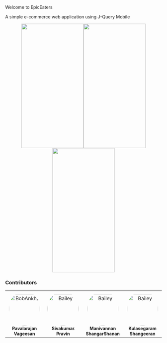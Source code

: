 Welcome to EpicEaters

A simple e-commerce web application using J-Query Mobile

<p align="center">
<img src="SS%201.png?raw=true" width="200" height="400" /><img src="SS%2002.png?raw=true" width="200" height="400" /><img src="SS%203.png?raw=true" width="200" height="400" />
</p>  

### Contributors

<table align="center">
<tr>
    <td align="center" style="word-wrap: break-word; width: 150.0; height: 150.0">
        <a href=https://github.com/vageesan23>
            <img src=https://avatars.githubusercontent.com/u/60152176?v=4 width="100;"  style="border-radius:50%;align-items:center;justify-content:center;overflow:hidden;padding-top:10px" alt=BobAnkh/>
            <br />
            <sub style="font-size:14px"><b>Pavalarajan Vageesan</b></sub>
        </a>
    </td>
    <td align="center" style="word-wrap: break-word; width: 150.0; height: 150.0">
        <a href=https://github.com/pravin9>
            <img src=https://avatars.githubusercontent.com/u/60386144?v=4 width="100;"  style="border-radius:50%;align-items:center;justify-content:center;overflow:hidden;padding-top:10px" alt=Bailey Harrington/>
            <br />
            <sub style="font-size:14px"><b>Sivakumar Pravin</b></sub>
        </a>
    </td>
  <td align="center" style="word-wrap: break-word; width: 150.0; height: 150.0">
        <a href=https://github.com/ShangarShan>
            <img src=https://avatars.githubusercontent.com/u/50742146?v=4 width="100;"  style="border-radius:50%;align-items:center;justify-content:center;overflow:hidden;padding-top:10px" alt=Bailey Harrington/>
            <br />
            <sub style="font-size:14px"><b>Manivannan ShangarShanan </b></sub>
        </a>
    </td>
  <td align="center" style="word-wrap: break-word; width: 150.0; height: 150.0">
        <a href=https://github.com/shangeeran>
            <img src=https://avatars.githubusercontent.com/u/28043204?v=4 width="100;"  style="border-radius:50%;align-items:center;justify-content:center;overflow:hidden;padding-top:10px" alt=Bailey Harrington/>
            <br />
            <sub style="font-size:14px"><b>Kulasegaram Shangeeran</b></sub>
        </a>
    </td>
</tr>
</table>
